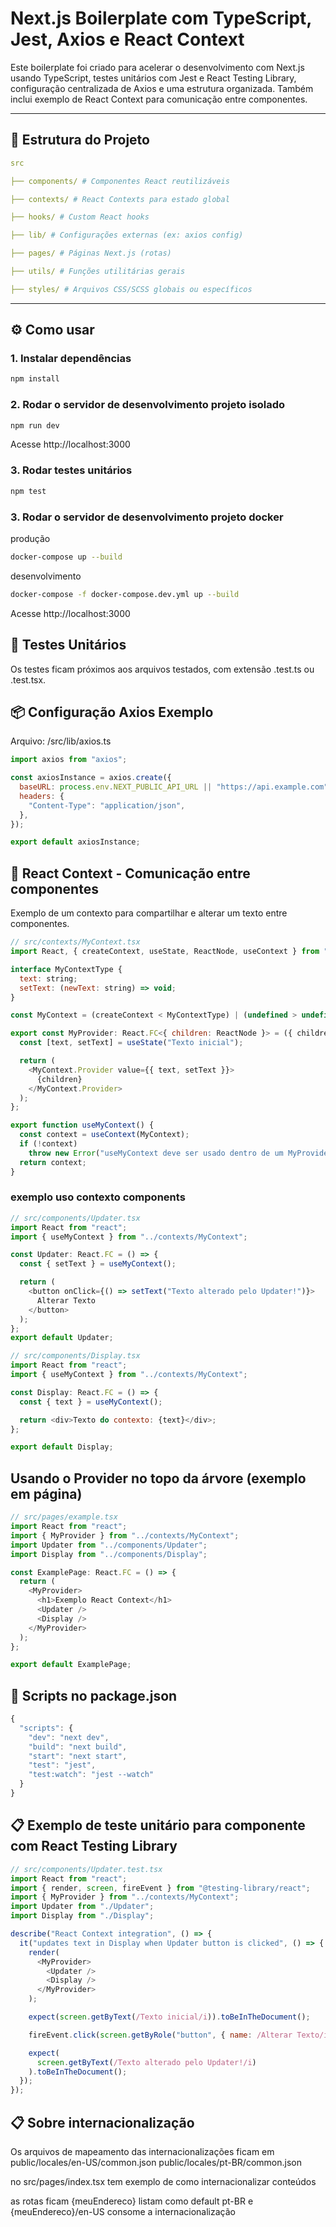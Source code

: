 # Next.js Boilerplate com TypeScript, Jest, Axios e React Context

Este boilerplate foi criado para acelerar o desenvolvimento com Next.js usando TypeScript, testes unitários com Jest e React Testing Library, configuração centralizada de Axios e uma estrutura organizada. Também inclui exemplo de React Context para comunicação entre componentes.

---

## 📁 Estrutura do Projeto

```yaml
src

├── components/ # Componentes React reutilizáveis

├── contexts/ # React Contexts para estado global

├── hooks/ # Custom React hooks

├── lib/ # Configurações externas (ex: axios config)

├── pages/ # Páginas Next.js (rotas)

├── utils/ # Funções utilitárias gerais

├── styles/ # Arquivos CSS/SCSS globais ou específicos
```

---

## ⚙️ Como usar

### 1. Instalar dependências

```bash
npm install
```

### 2. Rodar o servidor de desenvolvimento projeto isolado

```bash
npm run dev
```

Acesse http://localhost:3000

### 3. Rodar testes unitários

```bash
npm test
```

### 3. Rodar o servidor de desenvolvimento projeto docker

produção

```bash
docker-compose up --build
```

desenvolvimento

```bash
docker-compose -f docker-compose.dev.yml up --build
```

Acesse http://localhost:3000

## 🧪 Testes Unitários

Os testes ficam próximos aos arquivos testados, com extensão .test.ts ou .test.tsx.

## 📦 Configuração Axios Exemplo

Arquivo: /src/lib/axios.ts

```js
import axios from "axios";

const axiosInstance = axios.create({
  baseURL: process.env.NEXT_PUBLIC_API_URL || "https://api.example.com",
  headers: {
    "Content-Type": "application/json",
  },
});

export default axiosInstance;
```

## 🔄 React Context - Comunicação entre componentes

Exemplo de um contexto para compartilhar e alterar um texto entre componentes.

```js
// src/contexts/MyContext.tsx
import React, { createContext, useState, ReactNode, useContext } from "react";

interface MyContextType {
  text: string;
  setText: (newText: string) => void;
}

const MyContext = (createContext < MyContextType) | (undefined > undefined);

export const MyProvider: React.FC<{ children: ReactNode }> = ({ children }) => {
  const [text, setText] = useState("Texto inicial");

  return (
    <MyContext.Provider value={{ text, setText }}>
      {children}
    </MyContext.Provider>
  );
};

export function useMyContext() {
  const context = useContext(MyContext);
  if (!context)
    throw new Error("useMyContext deve ser usado dentro de um MyProvider");
  return context;
}
```

### exemplo uso contexto components

```js
// src/components/Updater.tsx
import React from "react";
import { useMyContext } from "../contexts/MyContext";

const Updater: React.FC = () => {
  const { setText } = useMyContext();

  return (
    <button onClick={() => setText("Texto alterado pelo Updater!")}>
      Alterar Texto
    </button>
  );
};
export default Updater;
```

```js
// src/components/Display.tsx
import React from "react";
import { useMyContext } from "../contexts/MyContext";

const Display: React.FC = () => {
  const { text } = useMyContext();

  return <div>Texto do contexto: {text}</div>;
};

export default Display;
```

## Usando o Provider no topo da árvore (exemplo em página)

```js
// src/pages/example.tsx
import React from "react";
import { MyProvider } from "../contexts/MyContext";
import Updater from "../components/Updater";
import Display from "../components/Display";

const ExamplePage: React.FC = () => {
  return (
    <MyProvider>
      <h1>Exemplo React Context</h1>
      <Updater />
      <Display />
    </MyProvider>
  );
};

export default ExamplePage;
```

## 📑 Scripts no package.json

```js
{
  "scripts": {
    "dev": "next dev",
    "build": "next build",
    "start": "next start",
    "test": "jest",
    "test:watch": "jest --watch"
  }
}
```

## 📋 Exemplo de teste unitário para componente com React Testing Library

```js
// src/components/Updater.test.tsx
import React from "react";
import { render, screen, fireEvent } from "@testing-library/react";
import { MyProvider } from "../contexts/MyContext";
import Updater from "./Updater";
import Display from "./Display";

describe("React Context integration", () => {
  it("updates text in Display when Updater button is clicked", () => {
    render(
      <MyProvider>
        <Updater />
        <Display />
      </MyProvider>
    );

    expect(screen.getByText(/Texto inicial/i)).toBeInTheDocument();

    fireEvent.click(screen.getByRole("button", { name: /Alterar Texto/i }));

    expect(
      screen.getByText(/Texto alterado pelo Updater!/i)
    ).toBeInTheDocument();
  });
});
```

## 📋 Sobre internacionalização

Os arquivos de mapeamento das internacionalizações ficam em
public/locales/en-US/common.json
public/locales/pt-BR/common.json

no src/pages/index.tsx tem exemplo de como internacionalizar conteúdos

as rotas ficam {meuEndereco} listam como default pt-BR e {meuEndereco}/en-US consome a internacionalização
